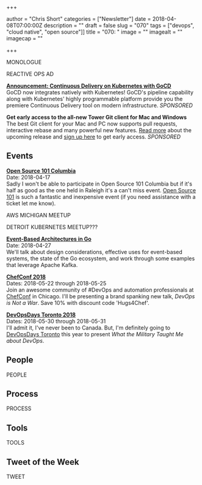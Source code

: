 +++

author = "Chris Short"
categories = ["Newsletter"]
date = 2018-04-08T07:00:00Z
description = ""
draft = false
slug = "070"
tags = ["devops", "cloud native", "open source"]]
title = "070: "
image = ""
imagealt = ""
imagecap = ""

+++

MONOLOGUE

REACTIVE OPS AD

**[Announcement: Continuous Delivery on Kubernetes with GoCD](https://www.gocd.org/2018/03/21/continuous-delivery-gocd-kubernetes/)**  
GoCD now integrates natively with Kubernetes! GoCD's pipeline capability along with Kubernetes' highly programmable platform provide you the premiere Continuous Delivery tool on modern infrastructure. *SPONSORED*

**Get early access to the all-new Tower Git client for Mac and Windows**  
The best Git client for your Mac and PC now supports pull requests, interactive rebase and many powerful new features. [Read more](https://www.git-tower.com/blog/tower-public-beta-2018-whats-new?utm_source=devopsish%20newsletter&utm_medium=newsletter&utm_campaign=tower%20public%20beta&utm_content=april%202018) about the upcoming release and [sign up here](https://www.git-tower.com/public-beta-2018?utm_source=devopsish%20newsletter&utm_medium=newsletter&utm_campaign=tower%20public%20beta&utm_content=april%202018) to get early access. *SPONSORED*

## Events

[**Open Source 101 Columbia**](http://opensource101.com/columbia/)  
Date: 2018-04-17  
Sadly I won't be able to participate in Open Source 101 Columbia but if it's half as good as the one held in Raleigh it's a can't miss event. [Open Source 101](http://opensource101.com/columbia/) is such a fantastic and inexpensive event (if you need assistance with a ticket let me know).

AWS MICHIGAN MEETUP

DETROIT KUBERNETES MEETUP???

[**Event-Based Architectures in Go**](https://www.meetup.com/DetroitGolang/events/249236487/)  
Date: 2018-04-27  
We'll talk about design considerations, effective uses for event-based systems, the state of the Go ecosystem, and work through some examples that leverage Apache Kafka.

[**ChefConf 2018**](https://chefconf.chef.io/)  
Dates: 2018-05-22 through 2018-05-25  
Join an awesome community of #DevOps and automation professionals at [ChefConf](https://chefconf.chef.io/) in Chicago. I'll be presenting a brand spanking new talk, *DevOps is Not a War*. Save 10% with discount code 'Hugs4Chef'.

[**DevOpsDays Toronto 2018**](https://www.devopsdays.org/events/2018-toronto/welcome/)  
Dates: 2018-05-30 through 2018-05-31  
I'll admit it, I've never been to Canada. But, I'm definitely going to [DevOpsDays Toronto](https://www.devopsdays.org/events/2018-toronto/welcome/) this year to present *What the Military Taught Me about DevOps*.

<p><script async src="//pagead2.googlesyndication.com/pagead/js/adsbygoogle.js"></script>
<ins class="adsbygoogle"
     style="display:block; text-align:center;"
     data-ad-layout="in-article"
     data-ad-format="fluid"
     data-ad-client="ca-pub-8972983586873269"
     data-ad-slot="9019534115"></ins>
<script>
     (adsbygoogle = window.adsbygoogle || []).push({});
</script></p>

## People

PEOPLE

<p><script async src="//pagead2.googlesyndication.com/pagead/js/adsbygoogle.js"></script>
<ins class="adsbygoogle"
     style="display:block; text-align:center;"
     data-ad-layout="in-article"
     data-ad-format="fluid"
     data-ad-client="ca-pub-8972983586873269"
     data-ad-slot="9019534115"></ins>
<script>
     (adsbygoogle = window.adsbygoogle || []).push({});
</script></p>

## Process

PROCESS

<p><script async src="//pagead2.googlesyndication.com/pagead/js/adsbygoogle.js"></script>
<ins class="adsbygoogle"
     style="display:block; text-align:center;"
     data-ad-layout="in-article"
     data-ad-format="fluid"
     data-ad-client="ca-pub-8972983586873269"
     data-ad-slot="9019534115"></ins>
<script>
     (adsbygoogle = window.adsbygoogle || []).push({});
</script></p>

## Tools

TOOLS

<p><script async src="//pagead2.googlesyndication.com/pagead/js/adsbygoogle.js"></script>
<ins class="adsbygoogle"
     style="display:block; text-align:center;"
     data-ad-layout="in-article"
     data-ad-format="fluid"
     data-ad-client="ca-pub-8972983586873269"
     data-ad-slot="9019534115"></ins>
<script>
     (adsbygoogle = window.adsbygoogle || []).push({});
</script></p>

## Tweet of the Week

TWEET
